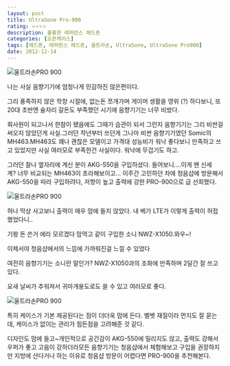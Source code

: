 ```yaml
---
layout: post
title: UltraSone Pro-900
rating: ⭐️⭐️⭐️⭐️
description: 훌륭한 레퍼런스 헤드폰
categories: [오픈케이스]
tags: [헤드폰, 레퍼런스 헤드폰, 울트라손, UltraSone, UltraSone Pro900]
date: 2012-12-14
---
```


![울트라손PRO 900](../../review/img/2012/ultrasone-pro-900_01.jpg)

나는 사실 음향기기에 엄청나게 민감하진 않은편이다.

그리 풍족하지 않은 학창 시절에, 없는돈 쪼개가며 게이머 생활을 영위 (?) 하다보니, 또 20대 초반엔 술자리 갈돈도 부족했던 시기에 음향기기는 너무 비쌌다.

회사원이 되고나서 한참이 됐음에도 그때가 습관이 되서 그런지 음향기기는 그리 비싼걸 써오지 않았던게 사실.그러던 작년부터 쓰던게 그나마 비싼 음향기기였던 Somic의 MH463.MH463도 꽤나 괜찮은 모델이고 가격대 성능비가 워낙 좋다보니 만족하고 쓰고 있었지만 사실 여러모로 부족한건 사실이다. 워낙에 무겁기도 하고.

그러던 찰나 옆자리에 계신 분이 AKG-550을 구입하셨다. 들어보니....이게 왠 신세계? 너무 비교되는 MH463이 초라해보이고... 이주간 고민하던 차에 청음샵에 방문해서 AKG-550을 따라 구입하려다, 저항이 높고 출력에 강한 PRO-900으로 급 선회했다.

![울트라손PRO 900](../../review/img/2012/ultrasone-pro-900_02.jpg)

허나 막상 사고보니 출력이 매우 맘에 들지 않았다. 내 베가 LTE가 이렇게 출력이 허접했었다니..

기왕 돈 쓴거 에라 모르겠다 맘먹고 같이 구입한 소니 NWZ-X1050.와우~!


이제서야 청음샵에서의 느낌에 가까워진걸 느낄 수 있었다

여전히 음향기기는 소니란 말인가? NWZ-X1050과의 조화에 만족하며 2달간 잘 쓰고 있다.

요새 날씨가 추워져서 귀마개용도로도 쓸 수 있고 여러모로 좋다.

![울트라손PRO 900](../../review/img/2012/ultrasone-pro-900_03.jpg)

특히 케이스가 기본 제공된다는 점이 더더욱 맘에 든다. 벨벳 재질이라 먼지도 잘 묻는데, 케이스가 없이는 관리가 힘든점을 고려해준 것 같다.

디자인도 맘에 들고~개인적으로 공간감이 AKG-550에 밀리지도 않고, 출력도 강해서 우퍼가 좋고 고음이 강하더라모든 음향기기는 청음샵에서 체험해보고 구입을 권장하지만 지방에 산다거나 하는 이유로 청음샵 방문이 어렵다면 PRO-900을 추천해본다.

